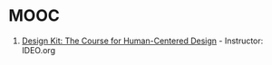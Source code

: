# MOOC 
1. [Design Kit: The Course for Human-Centered Design](https://novoed.com/design-kit-q2-2015) - Instructor: IDEO.org
